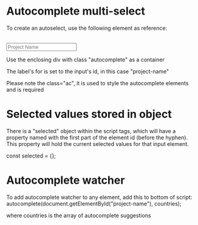 # Autocomplete multi-select

To create an autoselect, use the following element as reference:

<div class="autocomplete">
              <label for="project-name" style="display: none">Project Name</label>
              <br />
              <input type="text" placeholder="Project Name" name="project-name" id="project-name" class="ac"
                onclick="displayTitle(this, true)" />
</div>


Use the enclosing div with class "autocomplete" as a container

The label's for is set to the input's id, in this case "project-name"

Please note the class="ac", it is used to style the autocomplete elements and is required

# Selected values stored in object
There is a "selected" object within the script tags, which will have a property named with the first part of the element id (before the hyphen). This property will hold the current selected values for that input element.

const selected = {};

# Autocomplete watcher
To add autocomplete watcher to any element, add this to bottom of script:
autocomplete(document.getElementById("project-name"), countries);

where countries is the array of autocomplete suggestions
